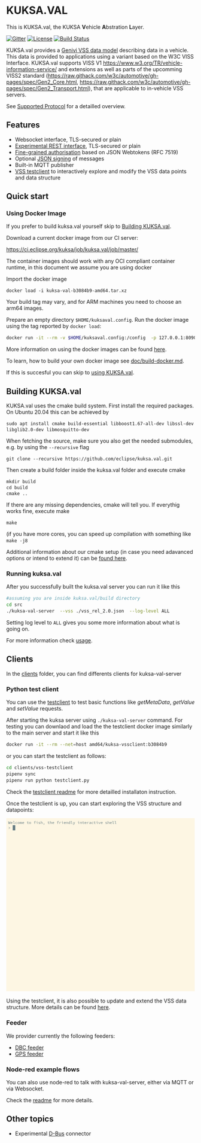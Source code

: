 # KUKSA.VAL

This is KUKSA.val, the KUKSA **V**ehicle **A**bstration **L**ayer.

[![Gitter](https://badges.gitter.im/kuksa-val.svg)](https://gitter.im/kuksa-val)
[![License](https://img.shields.io/badge/License-EPL%202.0-blue.svg)](https://opensource.org/licenses/EPL-2.0)
[![Build Status](https://ci.eclipse.org/kuksa/buildStatus/icon?job=kuksa.val%2Fmaster)](https://ci.eclipse.org/kuksa/job/kuksa.val/job/master/)


KUKSA.val provides a [Genivi VSS data model](https://github.com/GENIVI/vehicle_signal_specification) describing data in a vehicle. This data is provided to applications using a variant based on the W3C VISS Interface. KUKSA.val supports VISS V1 https://www.w3.org/TR/vehicle-information-service/ and extensions as well as parts of the upcomming VISS2 standard (https://raw.githack.com/w3c/automotive/gh-pages/spec/Gen2_Core.html, https://raw.githack.com/w3c/automotive/gh-pages/spec/Gen2_Transport.html), that are applicable to in-vehicle VSS servers.

See [Supported Protocol](doc/protocol.md) for a detailled overview.

## Features
 - Websocket interface, TLS-secured or plain
 - [Experimental REST interface](doc/rest-api.md), TLS-secured or plain
 - [Fine-grained authorisation](doc/jwt.md) based on JSON Webtokens (RFC 7519)
 - Optional [JSON signing](doc/json-signing.md) of messages
 - Built-in MQTT publisher
 - [VSS testclient](./clients/vss-testclient) to interactively explore and modify the VSS data points and data structure

## Quick start

### Using  Docker Image
If you prefer to build kuksa.val yourself skip to [Building KUKSA.val](#Building-kuksaval).

Download a current docker image from our CI server:

https://ci.eclipse.org/kuksa/job/kuksa.val/job/master/

The container images should work with any OCI compliant container runtime, in this document we assume you are using docker

Import the docker image

```
docker load -i kuksa-val-b3084b9-amd64.tar.xz
```

Your build tag may vary, and for ARM machines you need to choose an arm64 images.

Prepare an empty directory `$HOME/kuksaval.config`.  Run the docker image using the tag reported by `docker load`:

```bash
docker run -it --rm -v $HOME/kuksaval.config:/config  -p 127.0.0.1:8090:8090 -e LOG_LEVEL=ALL amd64/kuksa-val:b3084b9
```

More information on using the docker images can be found [here](doc/run-docker.md).

To learn, how to build your own docker image see [doc/build-docker.md](doc/build-docker.md).

If this is succesful you can skip to [using KUKSA.val](#Using-kuksaval).

## Building KUKSA.val
KUKSA.val uses the cmake build system. First install the required packages. On Ubuntu 20.04 this can be achieved by

```
sudo apt install cmake build-essential libboost1.67-all-dev libssl-dev libglib2.0-dev libmosquitto-dev 
```

When fetching the source, make sure you also get the needed submodules, e.g. by using the `--recursive` flag

```
git clone --recursive https://github.com/eclipse/kuksa.val.git
```

Then create a build folder inside the kuksa.val folder and execute cmake

```
mkdir build
cd build
cmake ..
```
If there are any missing dependencies, cmake will tell you. If everythig works fine, execute make

```
make
```

(if you have more cores, you can speed up compilation with something like  `make -j8`

Additional information about our cmake setup (in case you need adavanced options or intend to extend it) can be [found here](doc/cmake.md).



### Running kuksa.val
After you successfully built the kuksa.val server you can run it like this

```bash
#assuming you are inside kuksa.val/build directory
cd src
./kuksa-val-server  --vss ./vss_rel_2.0.json  --log-level ALL

```
Setting log level to `ALL` gives you some more information about what is going on.

For more information check [usage](doc/usage.md).


## Clients

In the [clients](./clients) folder, you can find differents clients for kuksa-val-server

### Python test client

You can use the [testclient](./clients/vss-testclient/) to test basic functions like _getMetaData_, _getValue_ and _setValue_ requests.

After starting the kuksa server using `./kuksa-val-server` command. For testing you can downlaod and load the the testclient docker image similarly to the main server and start it like this

```bash
docker run -it --rm --net=host amd64/kuksa-vssclient:b3084b9
```

or you can start the testclient as follows:

```bash
cd clients/vss-testclient
pipenv sync
pipenv run python testclient.py
```


Check the [testclient readme](./clients/vss-testclient/README.md) for more detailled installaton instruction.

Once the testclient is up, you can start exploring the VSS structure and datapoints:

![Alt text](./doc/pictures/testclient_basic.gif "test client usage")

Using the testclient, it is also possible to update and extend the VSS data structure. More details can be found [here](./doc/liveUpdateVSSTree.md).


### Feeder

We provider currently the following feeders:
- [DBC feeder](./clients/feeder/dbc2val)
- [GPS feeder](./clients/feeder/gps2val)


### Node-red example flows

You can also use node-red to talk with kuksa-val-server, either via MQTT or via Websocket.

Check the [readme](./clients/node-red/README.md) for more details.


## Other topics

 * Experimental [D-Bus](doc/dbus.md) connector
